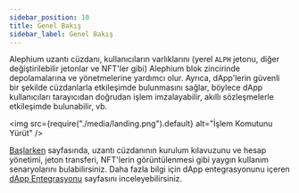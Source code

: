 ```yaml
---
sidebar_position: 10
title: Genel Bakış
sidebar_label: Genel Bakış
---
```


Alephium uzantı cüzdanı, kullanıcıların varlıklarını (yerel `ALPH` jetonu, diğer değiştirilebilir jetonlar ve NFT'ler gibi) Alephium blok zincirinde depolamalarına ve yönetmelerine yardımcı olur. Ayrıca, dApp'lerin güvenli bir şekilde cüzdanlarla etkileşimde bulunmasını sağlar, böylece dApp kullanıcıları tarayıcıdan doğrudan işlem imzalayabilir, akıllı sözleşmelerle etkileşimde bulunabilir, vb.

<img src={require("./media/landing.png").default} alt="İşlem Komutunu Yürüt" />

[Başlarken](/wallet/extension-wallet/getting-started) sayfasında, uzantı cüzdanının kurulum kılavuzunu ve hesap yönetimi, jeton transferi, NFT'lerin görüntülenmesi gibi yaygın kullanım senaryolarını bulabilirsiniz. Daha fazla bilgi için dApp entegrasyonunu içeren [dApp Entegrasyonu](/wallet/extension-wallet/dapp) sayfasını inceleyebilirsiniz.
